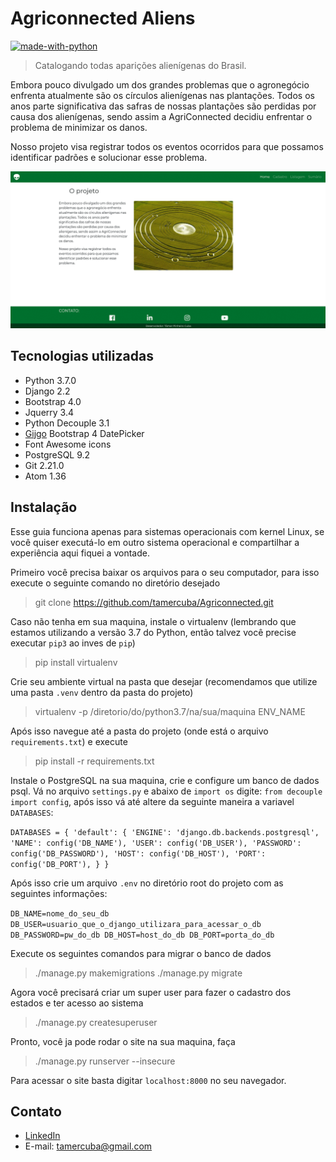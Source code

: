 # Agriconnected Aliens
[![made-with-python](https://img.shields.io/badge/Made%20with-Python-1f425f.svg)](https://www.python.org/)
> Catalogando todas aparições alienígenas do Brasil.

Embora pouco divulgado um dos grandes problemas que o agronegócio enfrenta atualmente são os círculos alienígenas nas plantações. Todos os anos parte significativa das safras de nossas plantações são perdidas por causa dos alienígenas, sendo assim a AgriConnected decidiu enfrentar o problema de minimizar os danos.

Nosso projeto visa registrar todos os eventos ocorridos para que possamos identificar padrões e solucionar esse problema.

![](print.gif)

## Tecnologias utilizadas
* Python 3.7.0
* Django 2.2
* Bootstrap 4.0
* Jquerry 3.4
* Python Decouple 3.1
* [Gijgo](https://gijgo.com/datepicker/example/bootstrap-4) Bootstrap 4 DatePicker
* Font Awesome icons
* PostgreSQL 9.2
* Git 2.21.0
* Atom 1.36

## Instalação
Esse guia funciona apenas para sistemas operacionais com kernel Linux, se você quiser executá-lo
em outro sistema operacional e compartilhar a experiência aqui fiquei a vontade.

Primeiro você precisa baixar os arquivos para o seu computador, para isso execute o seguinte comando
no diretório desejado
> git clone https://github.com/tamercuba/Agriconnected.git

Caso não tenha em sua maquina, instale o virtualenv (lembrando que estamos utilizando a versão 3.7 do Python, então
    talvez você precise executar `pip3` ao inves de `pip`)
> pip install virtualenv

Crie seu ambiente virtual na pasta que desejar (recomendamos que utilize uma pasta `.venv` dentro da pasta do projeto)
> virtualenv -p /diretorio/do/python3.7/na/sua/maquina ENV_NAME

Após isso navegue até a pasta do projeto (onde está o arquivo `requirements.txt`) e execute
>pip install -r requirements.txt

Instale o PostgreSQL na sua maquina, crie e configure um banco de dados psql. Vá no arquivo `settings.py` e abaixo de `import os` digite: `from decouple import config`, após isso vá até
altere da seguinte maneira a variavel `DATABASES`:

`DATABASES = {
    'default': {
        'ENGINE': 'django.db.backends.postgresql',
        'NAME': config('DB_NAME'),
        'USER': config('DB_USER'),
        'PASSWORD': config('DB_PASSWORD'),
        'HOST': config('DB_HOST'),
        'PORT': config('DB_PORT'),
    }
}`

Após isso crie um arquivo `.env` no diretório root do projeto com as seguintes informações:

`
DB_NAME=nome_do_seu_db
DB_USER=usuario_que_o_django_utilizara_para_acessar_o_db
DB_PASSWORD=pw_do_db
DB_HOST=host_do_db
DB_PORT=porta_do_db
` 

Execute os seguintes comandos para migrar o banco de dados
>./manage.py makemigrations
./manage.py migrate

Agora você precisará criar um super user para fazer o cadastro dos estados e ter acesso ao sistema
>./manage.py createsuperuser

Pronto, você ja pode rodar o site na sua maquina, faça
>./manage.py runserver --insecure

Para acessar o site basta digitar `localhost:8000` no seu navegador.

## Contato
* [LinkedIn](https://linkedin.com/in/tamercuba)
* E-mail: tamercuba@gmail.com
